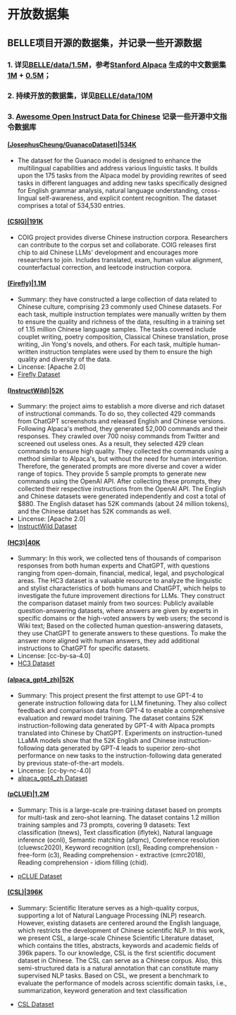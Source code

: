 # 开放数据集

## BELLE项目开源的数据集，并记录一些开源数据

### 1. 详见[BELLE/data/1.5M](data/1.5M)，参考[Stanford Alpaca](https://github.com/tatsu-lab/stanford_alpaca) 生成的中文数据集[1M](https://huggingface.co/datasets/BelleGroup/train_1M_CN) + [0.5M](https://huggingface.co/datasets/BelleGroup/train_0.5M_CN)；
  
### 2. 持续开放的数据集，详见[BELLE/data/10M](data/10M)

### 3. [Awesome Open Instruct Data for Chinese](awesome_open_instruct_data_for_chinese.md) 记录一些开源中文指令数据库
 
#### [(JosephusCheung/GuanacoDataset)|534K](https://huggingface.co/datasets/JosephusCheung/GuanacoDataset)

 - The dataset for the Guanaco model is designed to enhance the multilingual capabilities and address various linguistic tasks. It builds upon the 175 tasks from the Alpaca model by providing rewrites of seed tasks in different languages and adding new tasks specifically designed for English grammar analysis, natural language understanding, cross-lingual self-awareness, and explicit content recognition. The dataset comprises a total of 534,530 entries. 

#### [(CSIG)|191K](https://huggingface.co/datasets/BAAI/COIG/tree/main)

 - COIG project provides diverse Chinese instruction corpora. Researchers can contribute to the corpus set and collaborate. COIG releases first chip to aid Chinese LLMs' development and encourages more researchers to join. Includes translated, exam, human value alignment, counterfactual correction, and leetcode instruction corpora.

#### [(Firefly)|1.1M](https://huggingface.co/datasets/YeungNLP/firefly-train-1.1M)

 - Summary: they have constructed a large collection of data related to Chinese culture, comprising 23 commonly used Chinese datasets. For each task, multiple instruction templates were manually written by them to ensure the quality and richness of the data, resulting in a training set of 1.15 million Chinese language samples. The tasks covered include couplet writing, poetry composition, Classical Chinese translation, prose writing, Jin Yong's novels, and others. For each task, multiple human-written instruction templates were used by them to ensure the high quality and diversity of the data.
- Lincense: [Apache 2.0]
- [Firefly Dataset](https://huggingface.co/datasets/YeungNLP/firefly-train-1.1M)



#### [(InstructWild)|52K](https://github.com/XueFuzhao/InstructionWild)

 - Summary:  the project aims to establish a more diverse and rich dataset of instructional commands. To do so, they collected 429 commands from ChatGPT screenshots and released English and Chinese versions. Following Alpaca's method, they generated 52,000 commands and their responses. They crawled over 700 noisy commands from Twitter and screened out useless ones. As a result, they selected 429 clean commands to ensure high quality. They collected the commands using a method similar to Alpaca's, but without the need for human intervention. Therefore, the generated prompts are more diverse and cover a wider range of topics. They provide 5 sample prompts to generate new commands using the OpenAI API. After collecting these prompts, they collected their respective instructions from the OpenAI API. The English and Chinese datasets were generated independently and cost a total of $880. The English dataset has 52K commands (about 24 million tokens), and the Chinese dataset has 52K commands as well.
 - Lincense: [Apache 2.0]
 - [InstructWild Dataset](https://drive.google.com/file/d/1OqfOUWYfrK6riE9erOx-Izp3nItfqz_K/view)



#### [(HC3)|40K](https://huggingface.co/datasets/Hello-SimpleAI/HC3-Chinese)

 - Summary:  In this work, we collected tens of thousands of comparison responses from both human experts and ChatGPT, with questions ranging from open-domain, financial, medical, legal, and psychological areas. The HC3 dataset is a valuable resource to analyze the linguistic and stylist characteristics of both humans and ChatGPT, which helps to investigate the future improvement directions for LLMs. They construct the comparison dataset mainly from two sources: Publicly available question-answering datasets, where answers are given by experts in specific domains or the high-voted answers by web users; the second is Wiki text; Based on the collected human question-answering datasets, they use ChatGPT to generate answers to these questions. To make the answer more aligned with human answers, they add additional instructions to ChatGPT for specific datasets. 
 - Lincense: [cc-by-sa-4.0]
 - [HC3 Dataset](https://huggingface.co/datasets/Hello-SimpleAI/HC3-Chinese)



#### [(alpaca_gpt4_zh)|52K](https://github.com/Instruction-Tuning-with-GPT-4/GPT-4-LLM/blob/main/data/alpaca_gpt4_data_zh.json)

 - Summary: This project present the first attempt to use GPT-4 to generate instruction following data for LLM finetuning. They also collect feedback and comparison data from GPT-4 to enable a comprehensive evaluation and reward model training. The dataset contains 52K instruction-following data generated by GPT-4 with Alpaca prompts translated into Chinese by ChatGPT. Experiments on instruction-tuned LLaMA models show that the 52K English and Chinese instruction-following data generated by GPT-4 leads to superior zero-shot performance on new tasks to the instruction-following data generated by previous state-of-the-art models.
 - Lincense: [cc-by-nc-4.0]
 - [alpaca_gpt4_zh Dataset](https://github.com/Instruction-Tuning-with-GPT-4/GPT-4-LLM/blob/main/data/alpaca_gpt4_data_zh.json)



#### [(pCLUE)|1.2M](https://github.com/CLUEbenchmark/pCLUE)

 - Summary:  This is a large-scale pre-training dataset based on prompts for multi-task and zero-shot learning. The dataset contains 1.2 million training samples and 73 prompts, covering 9 datasets: Text classification (tnews), Text classification (iflytek), Natural language inference (ocnli), Semantic matching (afqmc), Coreference resolution (cluewsc2020), Keyword recognition (csl), Reading comprehension - free-form (c3), Reading comprehension - extractive (cmrc2018), Reading comprehension - idiom filling (chid).

 - [pCLUE Dataset](https://github.com/CLUEbenchmark/pCLUE)



#### [(CSL)|396K](https://github.com/ydli-ai/CSL)

 - Summary:  Scientific literature serves as a high-quality corpus, supporting a lot of Natural Language Processing (NLP) research. However, existing datasets are centered around the English language, which restricts the development of Chinese scientific NLP. In this work, we present CSL, a large-scale Chinese Scientific Literature dataset, which contains the titles, abstracts, keywords and academic fields of 396k papers. To our knowledge, CSL is the first scientific document dataset in Chinese. The CSL can serve as a Chinese corpus. Also, this semi-structured data is a natural annotation that can constitute many supervised NLP tasks. Based on CSL, we present a benchmark to evaluate the performance of models across scientific domain tasks, i.e., summarization, keyword generation and text classification

 - [CSL Dataset](https://drive.google.com/file/d/1xEDgtqHU4qm0Sp-dKjc5KerAmWydmh3-/view)
